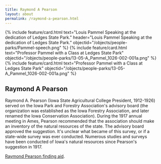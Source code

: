```yaml
---
title: Raymond A Pearson
layout: about
permalink: /raymond-a-pearson.html
---
```


<div class="card-group">
{% include feature/card.html text="Louis Pammel Speaking at the dedication of Ledges State Park." header="Louis Pammel Speaking at the dedication of Ledges State Park." objectid="/objects/people-parks/Pammel-speech.png" %}
{% include feature/card.html text="Professor Pammel with a Class at Ledges State Park" objectid="/objects/people-parks/13-05-A_Pammel_1026-002-001a.png" %}
{% include feature/card.html text="Professor Pammel with a Class at Ledges State Park" objectid="/objects/people-parks/13-05-A_Pammel_1026-002-001a.png" %}
</div>


##  Raymond A Pearson

Raymond A. Pearson (Iowa State Agricultural College President, 1912-1926) served on the Iowa Park and Forestry Association's advisory board (the organization was established as the Iowa Forestry Association, and later renamed the Iowa Conservation Association). During the 1917 annual meeting in Ames, Pearson recommended that the association should make an inventory of the natural resources of the state. The advisory board approved the suggestion. It's unclear what became of this survey, or if a state-wide survey was ever conducted.  Numerous studies and surveys have been conducted of Iowa's natural resources since Pearson's suggestion in 1917.

<a href="http://findingaids.lib.iastate.edu/spcl/arch/rgrp/2-7.html">Raymond Pearson finding aid</a>.